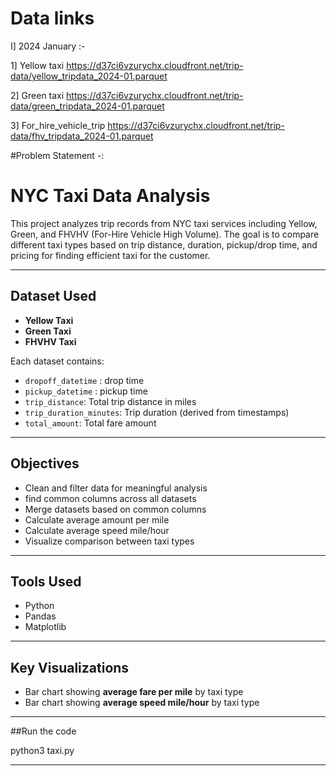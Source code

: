 
# Data links

I] 2024 January :-

1] Yellow taxi
https://d37ci6vzurychx.cloudfront.net/trip-data/yellow_tripdata_2024-01.parquet

2] Green taxi
https://d37ci6vzurychx.cloudfront.net/trip-data/green_tripdata_2024-01.parquet

3] For_hire_vehicle_trip
https://d37ci6vzurychx.cloudfront.net/trip-data/fhv_tripdata_2024-01.parquet

	
#Problem Statement -: 

# NYC Taxi Data Analysis 

This project analyzes trip records from NYC taxi services including Yellow, Green, and FHVHV (For-Hire Vehicle High Volume). The goal is to compare different taxi types based on trip distance, duration, pickup/drop time, and pricing for finding efficient taxi for the customer.

---

## Dataset Used

- **Yellow Taxi**
- **Green Taxi**
- **FHVHV Taxi**

Each dataset contains:

- `dropoff_datetime` : drop time
- `pickup_datetime` : pickup time
- `trip_distance`: Total trip distance in miles
- `trip_duration_minutes`: Trip duration (derived from timestamps)
- `total_amount`: Total fare amount

---

##  Objectives

- Clean and filter data for meaningful analysis
- find common columns across all datasets
- Merge datasets based on common columns
- Calculate average amount per mile
- Calculate average speed mile/hour
- Visualize comparison between taxi types

---

## Tools Used

- Python 
- Pandas
- Matplotlib 

---

##  Key Visualizations

- Bar chart showing **average fare per mile** by taxi type
- Bar chart showing **average speed mile/hour** by taxi type

---

##Run the code

python3 taxi.py

---


